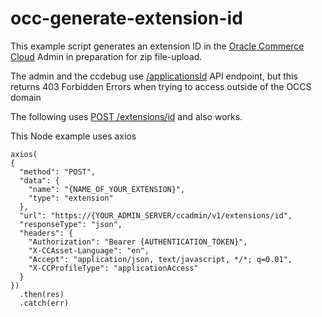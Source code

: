 # occ-generate-extension-id
This example script generates an extension ID in the [Oracle Commerce Cloud](https://cloud.oracle.com/en_US/commerce-cloud "Oracle Commerce Cloud") Admin in preparation for zip file-upload.

The admin and the ccdebug use [/applicationsId](https://ccadmin-test-zbba.oracleoutsourcing.com/api/index.html?startCatalog=ccadmin#/Applications/createApplicationID "createApplicationId") API endpoint, but this returns 403 Forbidden Errors when trying to access outside of the OCCS domain


The following uses [POST /extensions/id](https://ccadmin-test-zbba.oracleoutsourcing.com/api/index.html?startCatalog=ccadmin#/ "create extension") and also works.

This Node example uses axios

```
axios(
{
  "method": "POST",
  "data": {
    "name": "{NAME_OF_YOUR_EXTENSION}",
    "type": "extension"
  },
  "url": "https://{YOUR_ADMIN_SERVER/ccadmin/v1/extensions/id",
  "responseType": "json",
  "headers": {
    "Authorization": "Bearer {AUTHENTICATION_TOKEN}",
    "X-CCAsset-Language": "en",
    "Accept": "application/json, text/javascript, */*; q=0.01",
    "X-CCProfileType": "applicationAccess"
  }
})
  .then(res)
  .catch(err)

```
